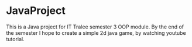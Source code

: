 # JavaProject
This is a Java project for IT Tralee semester 3 OOP module. By the end of the semester I hope to create a simple 2d java game, by watching youtube tutorial.
